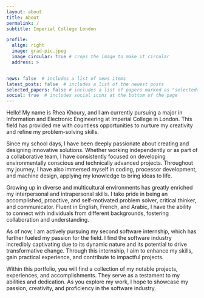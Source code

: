 ```yaml
---
layout: about
title: About
permalink: /
subtitle: Imperial College London

profile:
  align: right
  image: grad-pic.jpeg
  image_circular: true # crops the image to make it circular
  address: >


news: false  # includes a list of news items
latest_posts: false  # includes a list of the newest posts
selected_papers: false # includes a list of papers marked as "selected={true}"
social: true  # includes social icons at the bottom of the page
---
```

Hello! My name is Rhea Khoury, and I am currently pursuing a major in Information and Electronic Engineering at Imperial College in London. This field has provided me with countless opportunities to nurture my creativity and refine my problem-solving skills.

Since my school days, I have been deeply passionate about creating and designing innovative solutions. Whether working independently or as part of a collaborative team, I have consistently focused on developing environmentally conscious and technically advanced projects. Throughout my journey, I have also immersed myself in coding, processor development, and machine design, applying my knowledge to bring ideas to life.

Growing up in diverse and multicultural environments has greatly enriched my interpersonal and intrapersonal skills. I take pride in being an accomplished, proactive, and self-motivated problem solver, critical thinker, and communicator. Fluent in English, French, and Arabic, I have the ability to connect with individuals from different backgrounds, fostering collaboration and understanding.

As of now, I am actively pursuing my second software internship, which has further fueled my passion for the field. I find the software industry incredibly captivating due to its dynamic nature and its potential to drive transformative change. Through this internship, I aim to enhance my skills, gain practical experience, and contribute to impactful projects.

Within this portfolio, you will find a collection of my notable projects, experiences, and accomplishments. They serve as a testament to my abilities and dedication. As you explore my work, I hope to showcase my passion, creativity, and proficiency in the software industry.
